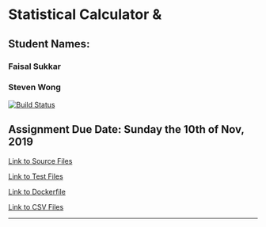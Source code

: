 # Statistical Calculator & 
## Student Names: 
### Faisal Sukkar
### Steven Wong

[![Build Status](https://travis-ci.com/curiousbasil/calculator1.svg?branch=master)](https://travis-ci.com/curiousbasil/calculator1)


Assignment Due Date:
Sunday the 10th of Nov, 2019
---
[Link to Source Files](/src)

[Link to Test Files](/Tests)

[Link to Dockerfile](/Dockerfile)

[Link to CSV Files](/src/CSVFiles)

---
